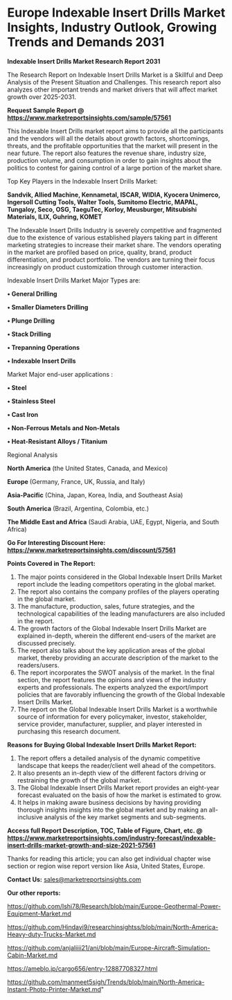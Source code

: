 # Europe Indexable Insert Drills Market Insights, Industry Outlook, Growing Trends and Demands 2031

<strong>Indexable Insert Drills Market Research Report 2031</strong>

The Research Report on Indexable Insert Drills Market is a Skillful and Deep Analysis of the Present Situation and Challenges. This research report also analyzes other important trends and market drivers that will affect market growth over 2025-2031.

<strong>Request Sample Report @ <a href=https://www.marketreportsinsights.com/sample/57561>https://www.marketreportsinsights.com/sample/57561</a></strong>

This Indexable Insert Drills market report aims to provide all the participants and the vendors will all the details about growth factors, shortcomings, threats, and the profitable opportunities that the market will present in the near future. The report also features the revenue share, industry size, production volume, and consumption in order to gain insights about the politics to contest for gaining control of a large portion of the market share.

Top Key Players in the Indexable Insert Drills Market:

<strong>Sandvik, Allied Machine, Kennametal, ISCAR, WIDIA, Kyocera Unimerco, Ingersoll Cutting Tools, Walter Tools, Sumitomo Electric, MAPAL, Tungaloy, Seco, OSG, TaeguTec, Korloy, Meusburger, Mitsubishi Materials, ILIX, Guhring, KOMET</strong>

The Indexable Insert Drills Industry is severely competitive and fragmented due to the existence of various established players taking part in different marketing strategies to increase their market share. The vendors operating in the market are profiled based on price, quality, brand, product differentiation, and product portfolio. The vendors are turning their focus increasingly on product customization through customer interaction.

Indexable Insert Drills Market Major Types are:

<strong>• General Drilling

• Smaller Diameters Drilling

• Plunge Drilling

• Stack Drilling

• Trepanning Operations

• Indexable Insert Drills</strong>

Market Major end-user applications :

<strong>• Steel

• Stainless Steel

• Cast Iron

• Non-Ferrous Metals and Non-Metals

• Heat-Resistant Alloys / Titanium</strong>

Regional Analysis

</u><strong><b>North America</b></strong> (the United States, Canada, and Mexico)

<strong><b>Europe </b></strong>(Germany, France, UK, Russia, and Italy)

<strong><b>Asia-Pacific</b></strong> (China, Japan, Korea, India, and Southeast Asia)

<strong><b>South America</b></strong> (Brazil, Argentina, Colombia, etc.)

<strong><b>The Middle East and Africa</b></strong> (Saudi Arabia, UAE, Egypt, Nigeria, and South Africa)

<strong>Go For Interesting Discount Here: <a href=https://www.marketreportsinsights.com/discount/57561>https://www.marketreportsinsights.com/discount/57561</a></strong>

<strong>Points Covered in The Report:</strong>
<ol>
  <li>The major points considered in the Global Indexable Insert Drills Market report include the leading competitors operating in the global market.</li>
  <li>The report also contains the company profiles of the players operating in the global market.</li>
  <li>The manufacture, production, sales, future strategies, and the technological capabilities of the leading manufacturers are also included in the report.</li>
  <li>The growth factors of the Global Indexable Insert Drills Market are explained in-depth, wherein the different end-users of the market are discussed precisely.</li>
  <li>The report also talks about the key application areas of the global market, thereby providing an accurate description of the market to the readers/users.</li>
  <li>The report incorporates the SWOT analysis of the market. In the final section, the report features the opinions and views of the industry experts and professionals. The experts analyzed the export/import policies that are favorably influencing the growth of the Global Indexable Insert Drills Market.</li>
  <li>The report on the Global Indexable Insert Drills Market is a worthwhile source of information for every policymaker, investor, stakeholder, service provider, manufacturer, supplier, and player interested in purchasing this research document.</li>
</ol>
<strong>Reasons for Buying Global Indexable Insert Drills Market Report:</strong>

<ol>
  <li>The report offers a detailed analysis of the dynamic competitive landscape that keeps the reader/client well ahead of the competitors.</li>
  <li>It also presents an in-depth view of the different factors driving or restraining the growth of the global market.</li>
  <li>The Global Indexable Insert Drills Market report provides an eight-year forecast evaluated on the basis of how the market is estimated to grow.</li>
  <li>It helps in making aware business decisions by having providing thorough insights insights into the global market and by making an all-inclusive analysis of the key market segments and sub-segments.</li>
</ol>
<strong>Access full Report Description, TOC, Table of Figure, Chart, etc. @ <a href=https://www.marketreportsinsights.com/industry-forecast/indexable-insert-drills-market-growth-and-size-2021-57561>https://www.marketreportsinsights.com/industry-forecast/indexable-insert-drills-market-growth-and-size-2021-57561</a></strong>


Thanks for reading this article; you can also get individual chapter wise section or region wise report version like Asia, United States, Europe.

<strong>Contact Us:</strong>
sales@marketreportsinsights.com

<strong>Our other reports:</strong>

<a href=https://github.com/Ishi78/Research/blob/main/Europe-Geothermal-Power-Equipment-Market.md>https://github.com/Ishi78/Research/blob/main/Europe-Geothermal-Power-Equipment-Market.md</a>

<a href=https://github.com/Hindavi9/researchinsightss/blob/main/North-America-Heavy-duty-Trucks-Market.md>https://github.com/Hindavi9/researchinsightss/blob/main/North-America-Heavy-duty-Trucks-Market.md</a>

<a href=https://github.com/anjaliiii21/ani/blob/main/Europe-Aircraft-Simulation-Cabin-Market.md>https://github.com/anjaliiii21/ani/blob/main/Europe-Aircraft-Simulation-Cabin-Market.md</a>

<a href=https://ameblo.jp/cargo656/entry-12887708327.html>https://ameblo.jp/cargo656/entry-12887708327.html</a>

<a href=https://github.com/manmeet5sigh/Trends/blob/main/North-America-Instant-Photo-Printer-Market.md>https://github.com/manmeet5sigh/Trends/blob/main/North-America-Instant-Photo-Printer-Market.md</a>"
